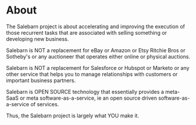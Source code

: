 # About

The Salebarn project is about accelerating and improving the execution of those recurrent tasks that are associated with selling something or developing new business.

Salebarn is NOT a replacement for eBay or Amazon or Etsy Ritchie Bros or Sotheby's or any auctioneer that operates either online or physical auctions.

Salebarn is NOT a replacement for Salesforce or Hubspot or Marketo or any other service that helps you to manage relationships with customers or important business partners.

Salebarn is OPEN SOURCE technology that essentially provides a meta-SaaS or meta software-as-a-service, ie an open source driven software-as-a-service of services.  

Thus, the Salebarn project is largely what YOU make it.